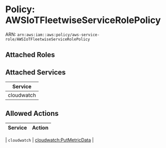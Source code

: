 # Policy: AWSIoTFleetwiseServiceRolePolicy

ARN: `arn:aws:iam::aws:policy/aws-service-role/AWSIoTFleetwiseServiceRolePolicy`

## Attached Roles

## Attached Services

| Service |
|---------|
| cloudwatch |

## Allowed Actions

| Service | Action |
|:-------:|--------|

| `cloudwatch` | [cloudwatch:PutMetricData](../actions.md#cloudwatch:putmetricdata) |
